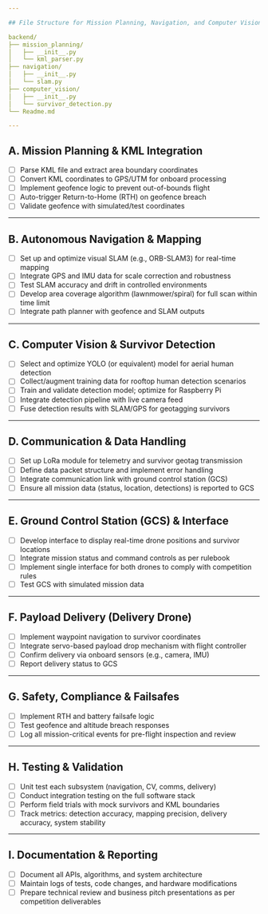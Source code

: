 ```yaml
---

## File Structure for Mission Planning, Navigation, and Computer Vision

backend/
├── mission_planning/
│   ├── __init__.py
│   └── kml_parser.py
├── navigation/
│   ├── __init__.py
│   └── slam.py
├── computer_vision/
│   ├── __init__.py
│   └── survivor_detection.py
└── Readme.md

---
```


## **A. Mission Planning & KML Integration**

- [ ]  Parse KML file and extract area boundary coordinates
- [ ]  Convert KML coordinates to GPS/UTM for onboard processing
- [ ]  Implement geofence logic to prevent out-of-bounds flight
- [ ]  Auto-trigger Return-to-Home (RTH) on geofence breach
- [ ]  Validate geofence with simulated/test coordinates

---

## **B. Autonomous Navigation & Mapping**

- [ ]  Set up and optimize visual SLAM (e.g., ORB-SLAM3) for real-time mapping
- [ ]  Integrate GPS and IMU data for scale correction and robustness
- [ ]  Test SLAM accuracy and drift in controlled environments
- [ ]  Develop area coverage algorithm (lawnmower/spiral) for full scan within time limit
- [ ]  Integrate path planner with geofence and SLAM outputs

---

## **C. Computer Vision & Survivor Detection**

- [ ]  Select and optimize YOLO (or equivalent) model for aerial human detection
- [ ]  Collect/augment training data for rooftop human detection scenarios
- [ ]  Train and validate detection model; optimize for Raspberry Pi
- [ ]  Integrate detection pipeline with live camera feed
- [ ]  Fuse detection results with SLAM/GPS for geotagging survivors

---

## **D. Communication & Data Handling**

- [ ]  Set up LoRa module for telemetry and survivor geotag transmission
- [ ]  Define data packet structure and implement error handling
- [ ]  Integrate communication link with ground control station (GCS)
- [ ]  Ensure all mission data (status, location, detections) is reported to GCS

---

## **E. Ground Control Station (GCS) & Interface**

- [ ]  Develop interface to display real-time drone positions and survivor locations
- [ ]  Integrate mission status and command controls as per rulebook
- [ ]  Implement single interface for both drones to comply with competition rules
- [ ]  Test GCS with simulated mission data

---

## **F. Payload Delivery (Delivery Drone)**

- [ ]  Implement waypoint navigation to survivor coordinates
- [ ]  Integrate servo-based payload drop mechanism with flight controller
- [ ]  Confirm delivery via onboard sensors (e.g., camera, IMU)
- [ ]  Report delivery status to GCS

---

## **G. Safety, Compliance & Failsafes**

- [ ]  Implement RTH and battery failsafe logic
- [ ]  Test geofence and altitude breach responses
- [ ]  Log all mission-critical events for pre-flight inspection and review

---

## **H. Testing & Validation**

- [ ]  Unit test each subsystem (navigation, CV, comms, delivery)
- [ ]  Conduct integration testing on the full software stack
- [ ]  Perform field trials with mock survivors and KML boundaries
- [ ]  Track metrics: detection accuracy, mapping precision, delivery accuracy, system stability

---

## **I. Documentation & Reporting**

- [ ]  Document all APIs, algorithms, and system architecture
- [ ]  Maintain logs of tests, code changes, and hardware modifications
- [ ]  Prepare technical review and business pitch presentations as per competition deliverables